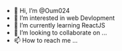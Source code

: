 - 👋 Hi, I’m @Oum024
- 👀 I’m interested in web Devlopment
- 🌱 I’m currently learning ReactJS
- 💞️ I’m looking to collaborate on ...
- 📫 How to reach me ...

<!---
Oum024/Oum024 is a ✨ special ✨ repository because its `README.md` (this file) appears on your GitHub profile.
You can click the Preview link to take a look at your changes.
--->

